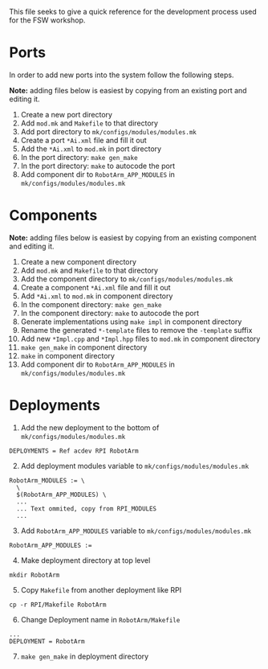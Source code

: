 This file seeks to give a quick reference for the development process used for the FSW workshop.

# Ports

In order to add new ports into the system follow the following steps.

**Note:** adding files below is easiest by copying from an existing port and editing it.

1. Create a new port directory 
2. Add `mod.mk` and `Makefile` to that directory
3. Add port directory to `mk/configs/modules/modules.mk`
4. Create a port `*Ai.xml` file and fill it out
5. Add the `*Ai.xml` to `mod.mk` in port directory
6. In the port directory: `make gen_make`
7. In the port directory: `make` to autocode the port
8. Add component dir to `RobotArm_APP_MODULES` in `mk/configs/modules/modules.mk`


# Components

**Note:** adding files below is easiest by copying from an existing component and editing it.

1. Create a new component directory 
2. Add `mod.mk` and `Makefile` to that directory
3. Add the component directory to `mk/configs/modules/modules.mk`
4. Create a component `*Ai.xml` file and fill it out
6. Add `*Ai.xml` to `mod.mk` in component directory
7. In the component directory: `make gen_make`
8. In the component directory: `make` to autocode the port
9. Generate implementations using `make impl` in component directory
10. Rename the generated `*-template` files to remove the `-template` suffix
11. Add new `*Impl.cpp` and `*Impl.hpp` files to `mod.mk` in component directory
12. `make gen_make` in component directory
13. `make` in component directory
14. Add component dir to `RobotArm_APP_MODULES` in `mk/configs/modules/modules.mk`


# Deployments

1. Add the new deployment to the bottom of `mk/configs/modules/modules.mk`
```
DEPLOYMENTS = Ref acdev RPI RobotArm
```
2. Add deployment modules variable to `mk/configs/modules/modules.mk`
```
RobotArm_MODULES := \
  \
  $(RobotArm_APP_MODULES) \
  ...
  ... Text ommited, copy from RPI_MODULES
  ...
```
3. Add `RobotArm_APP_MODULES` variable to `mk/configs/modules/modules.mk`
```
RobotArm_APP_MODULES :=
```
4. Make deployment directory at top level
```
mkdir RobotArm
```
5. Copy `Makefile` from another deployment like RPI
```
cp -r RPI/Makefile RobotArm
```
6. Change Deployment name in `RobotArm/Makefile`
```
...
DEPLOYMENT = RobotArm
```
7. `make gen_make` in deployment directory
